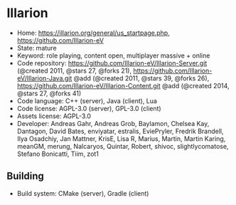 # Illarion

- Home: https://illarion.org/general/us_startpage.php, https://github.com/Illarion-eV
- State: mature
- Keyword: role playing, content open, multiplayer massive + online
- Code repository: https://github.com/Illarion-eV/Illarion-Server.git (@created 2011, @stars 27, @forks 21), https://github.com/Illarion-eV/Illarion-Java.git @add (@created 2011, @stars 39, @forks 26), https://github.com/Illarion-eV/Illarion-Content.git @add (@created 2014, @stars 27, @forks 41)
- Code language: C++ (server), Java (client), Lua
- Code license: AGPL-3.0 (server), GPL-3.0 (client)
- Assets license: AGPL-3.0
- Developer: Andreas Gahr, Andreas Grob, Baylamon, Chelsea Kay, Dantagon, David Bates, enviyatar, estralis, EviePryler, Fredrik Brandell, Ilya Osadchiy, Jan Mattner, KrisE, Lisa R, Marius, Martin, Martin Karing, meanGM, merung, Nalcaryos, Quintar, Robert, shivoc, slightlycomatose, Stefano Bonicatti, Tiim, zot1

## Building

- Build system: CMake (server), Gradle (client)
